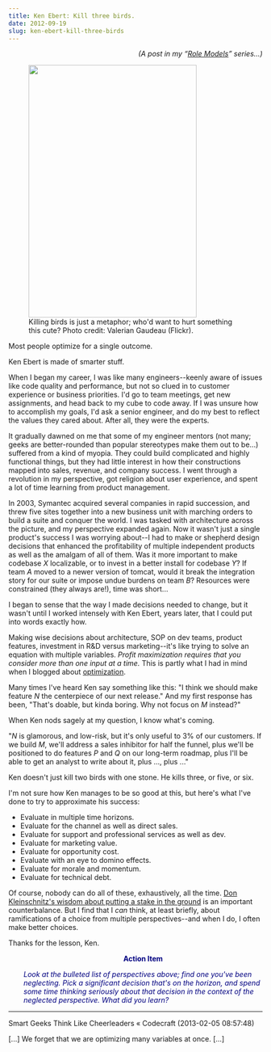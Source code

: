 ```yaml
---
title: Ken Ebert: Kill three birds.
date: 2012-09-19
slug: ken-ebert-kill-three-birds
---
```


<p style="text-align:right;"><em>(A post in my “<a href="/category/role-models/">Role Models</a>” series…)</em></p>


<figure><img title="three birds" src="http://farm4.staticflickr.com/3074/2964654279_301b98257f.jpg" alt="" width="333" height="500" /><figcaption>Killing birds is just a metaphor; who'd want to hurt something this cute? Photo credit: Valerian Gaudeau (Flickr).</figcaption></figure>

Most people optimize for a single outcome.

Ken Ebert is made of smarter stuff.

When I began my career, I was like many engineers--keenly aware of issues like code quality and performance, but not so clued in to customer experience or business priorities. I'd go to team meetings, get new assignments, and head back to my cube to code away. If I was unsure how to accomplish my goals, I'd ask a senior engineer, and do my best to reflect the values they cared about. After all, they were the experts.

It gradually dawned on me that some of my engineer mentors (not many; geeks are better-rounded than popular stereotypes make them out to be...) suffered from a kind of myopia. They could build complicated and highly functional things, but they had little interest in how their constructions mapped into sales, revenue, and company success. I went through a revolution in my perspective, got religion about user experience, and spent a lot of time learning from product management.

In 2003, Symantec acquired several companies in rapid succession, and threw five sites together into a new business unit with marching orders to build a suite and conquer the world. I was tasked with architecture across the picture, and my perspective expanded again. Now it wasn't just a single product's success I was worrying about--I had to make or shepherd design decisions that enhanced the profitability of multiple independent products as well as the amalgam of all of them. Was it more important to make codebase <em>X</em> localizable, or to invest in a better install for codebase <em>Y</em>? If team <em>A</em> moved to a newer version of tomcat, would it break the integration story for our suite or impose undue burdens on team <em>B</em>? Resources were constrained (they always are!), time was short...

I began to sense that the way I made decisions needed to change, but it wasn't until I worked intensely with Ken Ebert, years later, that I could put into words exactly how.

Making wise decisions about architecture, SOP on dev teams, product features, investment in R&D versus marketing--it's like trying to solve an equation with multiple variables. <em>Profit maximization requires that you consider more than one input at a time. </em>This is partly what I had in mind when I blogged about <a title="Good Code Is Balanced" href="good-code-is-optimized.md">optimization</a>.

Many times I've heard Ken say something like this: "I think we should make feature <em>N</em> the centerpiece of our next release." And my first response has been, "That's doable, but kinda boring. Why not focus on <em>M</em> instead?"

When Ken nods sagely at my question, I know what's coming.

"<em>N</em> is glamorous, and low-risk, but it's only useful to 3% of our customers. If we build <em>M</em>, we'll address a sales inhibitor for half the funnel, plus we'll be positioned to do features <em>P</em> and <em>Q</em> on our long-term roadmap, plus I'll be able to get an analyst to write about it, plus ..., plus ..."

Ken doesn't just kill two birds with one stone. He kills three, or five, or six.

I'm not sure how Ken manages to be so good at this, but here's what I've done to try to approximate his success:
<ul>
	<li>Evaluate in multiple time horizons.</li>
	<li>Evaluate for the channel as well as direct sales.</li>
	<li>Evaluate for support and professional services as well as dev.</li>
	<li>Evaluate for marketing value.</li>
	<li>Evaluate for opportunity cost.</li>
	<li>Evaluate with an eye to domino effects.</li>
	<li>Evaluate for morale and momentum.</li>
	<li>Evaluate for technical debt.</li>
</ul>
Of course, nobody can do all of these, exhaustively, all the time. <a title="Don Kleinschnitz: Put a stake in the ground." href="don-kleinschnitz-stake.md">Don Kleinschnitz's wisdom about putting a stake in the ground</a> is an important counterbalance. But I find that I <em>can</em> think, at least briefly, about ramifications of a choice from multiple perspectives--and when I do, I often make better choices.

Thanks for the lesson, Ken.
<p style="padding-left:30px;text-align:center;"><strong><span style="color:#000080;">Action Item</span></strong></p>
<p style="padding-left:30px;"><em><span style="color:#000080;">Look at the bulleted list of perspectives above; find one you've been neglecting. Pick a significant decision that's on the horizon, and spend some time thinking seriously about that decision in the context of the neglected perspective. What did you learn?</span></em></p>

---

Smart Geeks Think Like Cheerleaders &laquo; Codecraft (2013-02-05 08:57:48)

[...] We forget that we are optimizing many variables at once. [...]



